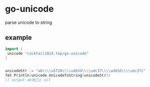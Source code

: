 # go-unicode
parse unicode to string

## example
```go
import (
 unicode "cocktail1024.top/go-unicode"
)


unicodeStr := "ab\\\\u5f20\\\\ud83d\\\\udc37\\\\ud83d\\\\udc37c"
fmt.Println(unicode.UnicodeToString(unicodeStr))
// output ab张🐷🐷c nil
```
